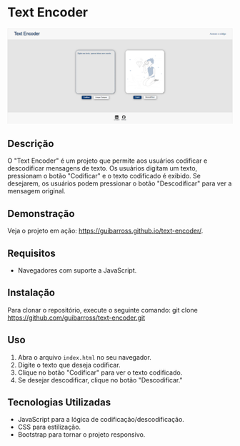 # Text Encoder

![Codificadro de Texto](./assets/tela-inicial.png)

## Descrição
O "Text Encoder" é um projeto que permite aos usuários codificar e descodificar mensagens de texto. Os usuários digitam um texto, pressionam o botão "Codificar" e o texto codificado é exibido. Se desejarem, os usuários podem pressionar o botão "Descodificar" para ver a mensagem original.

## Demonstração
Veja o projeto em ação: https://guibarross.github.io/text-encoder/.

## Requisitos
- Navegadores com suporte a JavaScript.

## Instalação
Para clonar o repositório, execute o seguinte comando:
git clone https://github.com/guibarross/text-encoder.git

## Uso
1. Abra o arquivo `index.html` no seu navegador.
2. Digite o texto que deseja codificar.
3. Clique no botão "Codificar" para ver o texto codificado.
4. Se desejar descodificar, clique no botão "Descodificar."

## Tecnologias Utilizadas
- JavaScript para a lógica de codificação/descodificação.
- CSS para estilização.
- Bootstrap para tornar o projeto responsivo.



